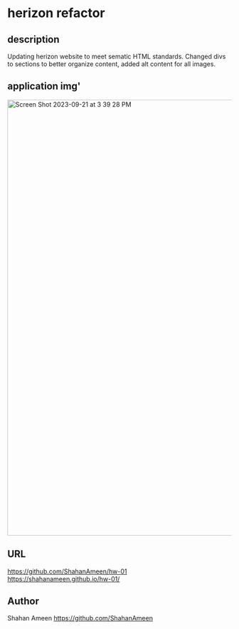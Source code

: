 # herizon refactor

## description
Updating herizon website to meet sematic HTML standards. Changed divs to sections to better organize content, added alt content for all images.

## application img'
<img width="980" alt="Screen Shot 2023-09-21 at 3 39 28 PM" src="https://github.com/ShahanAmeen/hw-01/assets/144054784/1abc4dce-e72c-4338-91fd-f3a5f3a4d081">

## URL
https://github.com/ShahanAmeen/hw-01 
https://shahanameen.github.io/hw-01/ 
## Author
Shahan Ameen
https://github.com/ShahanAmeen 
